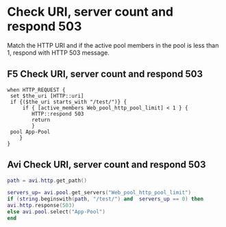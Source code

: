 # Check URI, server count and respond 503

Match the HTTP URI and if the active pool members in the pool is less than 1, respond with HTTP 503 message.

## F5 Check URI, server count and respond 503

```
when HTTP_REQUEST {
 set $the_uri [HTTP::uri]
 if {($the_uri starts_with "/test/")} {
     if { [active_members Web_pool_http_pool_limit] < 1 } {
        HTTP::respond 503
        return
        } 
 pool App-Pool       
    }
}
```

## Avi Check URI, server count and respond 503

```lua
path = avi.http.get_path()

servers_up= avi.pool.get_servers("Web_pool_http_pool_limit")
if (string.beginswith(path, "/test/") and  servers_up == 0) then
avi.http.response(503)
else avi.pool.select("App-Pool")
end
```
